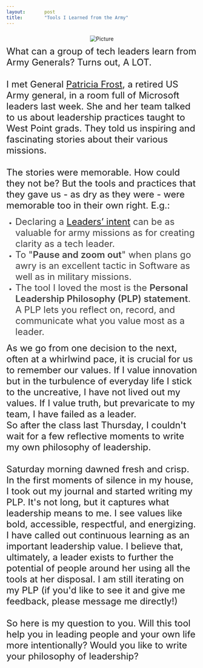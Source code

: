 ```yaml
---
layout:       post
title:        "Tools I Learned from the Army"
---
```

<div className="blog-content">
	<div>
		<div className="wsite-image wsite-image-border-none "
			style="padding-top:10px;padding-bottom:10px;margin-left:0;margin-right:0;text-align:center"> <a> <img
					src="http://rajigopal.weebly.com/uploads/1/1/8/5/118592459/army_orig.jpg" alt="Picture"
					style="width:auto;max-width:100%"> </a>
			<div style="display:block;font-size:90%"></div>
		</div>
	</div>
	<div className="paragraph">
		<font size="5">What can a group of tech leaders learn from Army Generals? Turns out, A LOT.<br>&#8203;<br>I met
			General&nbsp;<a href="https://www.linkedin.com/in/patricia-frost-508068156/" target="_blank"
				style="">Patricia Frost</a>, a retired US Army general, in a room full of Microsoft leaders last week.
			She and her team talked to us about leadership practices taught to West Point grads. They told us inspiring
			and fascinating stories about their various missions.<br><br>The stories were memorable. How could they not
			be? But the tools and practices that they gave us - as dry as they were - were memorable too in their own
			right. E.g.:</font>
		<ul style="color:rgba(0, 0, 0, 0.75)">
			<li>
				<font size="5">Declaring a&nbsp;<a href="https://en.wikipedia.org/wiki/Intent_(military)"
						target="_blank">Leaders’ intent</a>&nbsp;can be as valuable for army missions as for creating
					clarity as a tech leader.</font>
			</li>
			<li>
				<font size="5">To "<span style="font-weight:600">Pause and zoom out</span>" when plans go awry is an
					excellent tactic in Software as well as in military missions.</font>
			</li>
			<li>
				<font size="5">The tool I loved the most is the&nbsp;<span style="font-weight:600">Personal Leadership
						Philosophy (PLP) statement</span>. A PLP lets you reflect on, record, and communicate what you
					value most as a leader.</font>
			</li>
		</ul>
		<font size="5"> As we go from one decision to the next, often at a whirlwind pace, it is crucial for us to
			remember our values. If I value innovation but in the turbulence of everyday life I stick to the uncreative,
			I have not lived out my values. If I value truth, but prevaricate to my team, I have failed as a
			leader.<br>So after the class last Thursday, I couldn't wait for a few reflective moments to write my own
			philosophy of leadership.<br><br>Saturday morning dawned fresh and crisp. In the first moments of silence in
			my house, I took out my journal and started writing my PLP. It's not long, but it captures what leadership
			means to me. I see values like bold, accessible, respectful, and energizing. I have called out continuous
			learning as an important leadership value. I believe that, ultimately, a leader exists to further the
			potential of people around her using all the tools at her disposal. I am still iterating on my PLP (if you'd
			like to see it and give me feedback, please message me directly!)<br><br>So here is my question to you. Will
			this tool help you in leading people and your own life more intentionally? Would you like to write your
			philosophy of leadership?<br></font><br>
	</div>